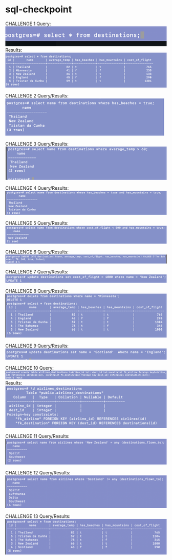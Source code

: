# sql-checkpoint
CHALLENGE 1
Query: ![pic](https://github.com/barrym07/sql-checkpoint/blob/main/c1%20query.png)
Results: ![pic](https://github.com/barrym07/sql-checkpoint/blob/main/c1%20result.png)

CHALLENGE 2
Query/Results: ![pic](https://github.com/barrym07/sql-checkpoint/blob/main/c2.png)


CHALLENGE 3
Query/Results: ![pic](https://github.com/barrym07/sql-checkpoint/blob/main/c3.png)


CHALLENGE 4
Query/Results: ![pic](https://github.com/barrym07/sql-checkpoint/blob/main/c4.png)

CHALLENGE 5
Query/Results: ![pic](https://github.com/barrym07/sql-checkpoint/blob/main/c5.png)

CHALLENGE 6
Query/Results: ![pic](https://github.com/barrym07/sql-checkpoint/blob/main/c6.png)

CHALLENGE 7
Query/Results: ![pic](https://github.com/barrym07/sql-checkpoint/blob/main/c7.png)

CHALLENGE 8
Query/Results: ![pic](https://github.com/barrym07/sql-checkpoint/blob/main/c8.png)

CHALLENGE 9
Query/Results: ![pic](https://github.com/barrym07/sql-checkpoint/blob/main/c9.png)

CHALLENGE 10
Query: ![pic](https://github.com/barrym07/sql-checkpoint/blob/main/c10%20query.png)
Results: ![pic](https://github.com/barrym07/sql-checkpoint/blob/main/c10%20result.png)

CHALLENGE 11
Query/Results: ![pic](https://github.com/barrym07/sql-checkpoint/blob/main/c11.png)

CHALLENGE 12
Query/Results: ![pic](https://github.com/barrym07/sql-checkpoint/blob/main/c12.png)

CHALLENGE 13
Query/Results: ![pic](https://github.com/barrym07/sql-checkpoint/blob/main/c13.png)